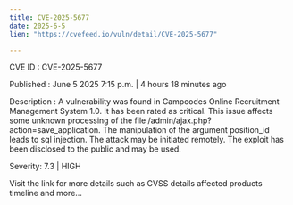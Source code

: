 ```yaml
---
title: CVE-2025-5677
date: 2025-6-5
lien: "https://cvefeed.io/vuln/detail/CVE-2025-5677"

---
```


CVE ID : CVE-2025-5677

Published :  June 5
2025
7:15 p.m. | 4 hours
18 minutes ago

Description : A vulnerability was found in Campcodes Online Recruitment Management System 1.0. It has been rated as critical. This issue affects some unknown processing of the file /admin/ajax.php?action=save_application. The manipulation of the argument position_id leads to sql injection. The attack may be initiated remotely. The exploit has been disclosed to the public and may be used.

Severity: 7.3 | HIGH

Visit the link for more details
such as CVSS details
affected products
timeline
and more...
